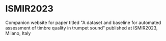 # ISMIR2023
Companion website for paper titled "A dataset and baseline for automated assessment of timbre quality in trumpet sound" published at ISMIR2023, Milano, Italy
